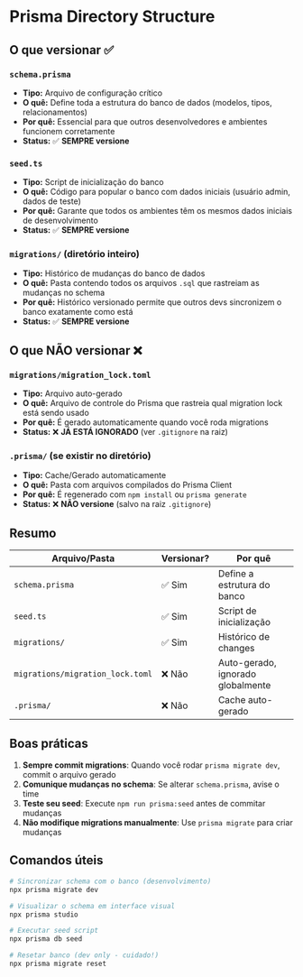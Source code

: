 # Prisma Directory Structure

## O que versionar ✅

### `schema.prisma`
- **Tipo:** Arquivo de configuração crítico
- **O quê:** Define toda a estrutura do banco de dados (modelos, tipos, relacionamentos)
- **Por quê:** Essencial para que outros desenvolvedores e ambientes funcionem corretamente
- **Status:** ✅ **SEMPRE versione**

### `seed.ts`
- **Tipo:** Script de inicialização do banco
- **O quê:** Código para popular o banco com dados iniciais (usuário admin, dados de teste)
- **Por quê:** Garante que todos os ambientes têm os mesmos dados iniciais de desenvolvimento
- **Status:** ✅ **SEMPRE versione**

### `migrations/` (diretório inteiro)
- **Tipo:** Histórico de mudanças do banco de dados
- **O quê:** Pasta contendo todos os arquivos `.sql` que rastreiam as mudanças no schema
- **Por quê:** Histórico versionado permite que outros devs sincronizem o banco exatamente como está
- **Status:** ✅ **SEMPRE versione**

## O que NÃO versionar ❌

### `migrations/migration_lock.toml`
- **Tipo:** Arquivo auto-gerado
- **O quê:** Arquivo de controle do Prisma que rastreia qual migration lock está sendo usado
- **Por quê:** É gerado automaticamente quando você roda migrations
- **Status:** ❌ **JÁ ESTÁ IGNORADO** (ver `.gitignore` na raiz)

### `.prisma/` (se existir no diretório)
- **Tipo:** Cache/Gerado automaticamente
- **O quê:** Pasta com arquivos compilados do Prisma Client
- **Por quê:** É regenerado com `npm install` ou `prisma generate`
- **Status:** ❌ **NÃO versione** (salvo na raiz `.gitignore`)

## Resumo

| Arquivo/Pasta | Versionar? | Por quê |
|---|---|---|
| `schema.prisma` | ✅ Sim | Define a estrutura do banco |
| `seed.ts` | ✅ Sim | Script de inicialização |
| `migrations/` | ✅ Sim | Histórico de changes |
| `migrations/migration_lock.toml` | ❌ Não | Auto-gerado, ignorado globalmente |
| `.prisma/` | ❌ Não | Cache auto-gerado |

## Boas práticas

1. **Sempre commit migrations**: Quando você rodar `prisma migrate dev`, commit o arquivo gerado
2. **Comunique mudanças no schema**: Se alterar `schema.prisma`, avise o time
3. **Teste seu seed**: Execute `npm run prisma:seed` antes de commitar mudanças
4. **Não modifique migrations manualmente**: Use `prisma migrate` para criar mudanças

## Comandos úteis

```bash
# Sincronizar schema com o banco (desenvolvimento)
npx prisma migrate dev

# Visualizar o schema em interface visual
npx prisma studio

# Executar seed script
npx prisma db seed

# Resetar banco (dev only - cuidado!)
npx prisma migrate reset
```
